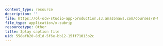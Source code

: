 ```yaml
---
content_type: resource
description: ''
file: https://ol-ocw-studio-app-production.s3.amazonaws.com/courses/8-962-general-relativity-spring-2020/558afb208d1d5f6ebb1215ff71013b2c_TiHHz3sKDbY.vtt
file_type: application/x-subrip
resourcetype: Other
title: 3play caption file
uid: 558afb20-8d1d-5f6e-bb12-15ff71013b2c
---
```

